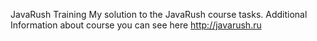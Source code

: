 JavaRush Training
My solution to the JavaRush course tasks. Additional Information about course you can see here http://javarush.ru
